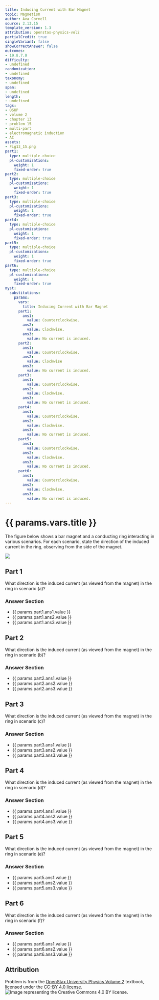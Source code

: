 ```yaml
---
title: Inducing Current with Bar Magnet
topic: Magnetism
author: Ava Cornell
source: 2.13.15
template_version: 1.3
attribution: openstax-physics-vol2
partialCredit: true
singleVariant: false
showCorrectAnswer: false
outcomes:
- 19.8.7.0
difficulty:
- undefined
randomization:
- undefined
taxonomy:
- undefined
span:
- undefined
length:
- undefined
tags:
- OSUP
- volume 2
- chapter 13
- problem 15
- multi-part
- electromagnetic induction
- AC
assets:
- Fig13_15.png
part1:
  type: multiple-choice
  pl-customizations:
    weight: 1
    fixed-order: true
part2:
  type: multiple-choice
  pl-customizations:
    weight: 1
    fixed-order: true
part3:
  type: multiple-choice
  pl-customizations:
    weight: 1
    fixed-order: true
part4:
  type: multiple-choice
  pl-customizations:
    weight: 1
    fixed-order: true
part5:
  type: multiple-choice
  pl-customizations:
    weight: 1
    fixed-order: true
part6:
  type: multiple-choice
  pl-customizations:
    weight: 1
    fixed-order: true
myst:
  substitutions:
    params:
      vars:
        title: Inducing Current with Bar Magnet
      part1:
        ans1:
          value: Counterclockwise.
        ans2:
          value: Clockwise.
        ans3:
          value: No current is induced.
      part2:
        ans1:
          value: Counterclockwise.
        ans2:
          value: Clockwise
        ans3:
          value: No current is induced.
      part3:
        ans1:
          value: Counterclockwise.
        ans2:
          value: Clockwise.
        ans3:
          value: No current is induced.
      part4:
        ans1:
          value: Counterclockwise.
        ans2:
          value: Clockwise.
        ans3:
          value: No current is induced.
      part5:
        ans1:
          value: Counterclockwise.
        ans2:
          value: Clockwise.
        ans3:
          value: No current is induced.
      part6:
        ans1:
          value: Counterclockwise.
        ans2:
          value: Clockwise.
        ans3:
          value: No current is induced.
---
```

# {{ params.vars.title }}
The figure below shows a bar magnet and a conducting ring interacting in various scenarios. For each scenario, state the direction of the induced current in the ring, observing from the side of the magnet.

<img src="Fig13_15.png">

## Part 1

What direction is the induced current (as viewed from the magnet) in the ring in scenario $\textrm{(a)}$?

### Answer Section

- {{ params.part1.ans1.value }}
- {{ params.part1.ans2.value }}
- {{ params.part1.ans3.value }}

## Part 2

What direction is the induced current (as viewed from the magnet) in the ring in scenario $\textrm{(b)}$?

### Answer Section

- {{ params.part2.ans1.value }}
- {{ params.part2.ans2.value }}
- {{ params.part2.ans3.value }}

## Part 3

What direction is the induced current (as viewed from the magnet) in the ring in scenario $\textrm{(c)}$?

### Answer Section

- {{ params.part3.ans1.value }}
- {{ params.part3.ans2.value }}
- {{ params.part3.ans3.value }}

## Part 4

What direction is the induced current (as viewed from the magnet) in the ring in scenario $\textrm{(d)}$?

### Answer Section

- {{ params.part4.ans1.value }}
- {{ params.part4.ans2.value }}
- {{ params.part4.ans3.value }}

## Part 5

What direction is the induced current (as viewed from the magnet) in the ring in scenario $\textrm{(e)}$?

### Answer Section

- {{ params.part5.ans1.value }}
- {{ params.part5.ans2.value }}
- {{ params.part5.ans3.value }}

## Part 6

What direction is the induced current (as viewed from the magnet) in the ring in scenario $\textrm{(f)}$?

### Answer Section

- {{ params.part6.ans1.value }}
- {{ params.part6.ans2.value }}
- {{ params.part6.ans3.value }}

## Attribution

Problem is from the [OpenStax University Physics Volume 2](https://openstax.org/details/books/university-physics-volume-2) textbook, licensed under the [CC-BY 4.0 license](https://creativecommons.org/licenses/by/4.0/).<br>![Image representing the Creative Commons 4.0 BY license.](https://raw.githubusercontent.com/firasm/bits/master/by.png)